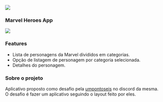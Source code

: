 ![](https://github.com/luizcjr/marvel_java/blob/master/Presentantion/marvel-comics-logo-180x180.jpg)

### Marvel Heroes App

![](https://github.com/luizcjr/marvel_java/blob/master/Presentantion/presentation.png)

### Features

- Lista de personagens da Marvel divididos em categorias.
- Opção de listagem de personagem por categoria selecionada.
- Detalhes do personagem.

### Sobre o projeto

Aplicativo proposto como desafio pela [umpontoseis](https://umpontoseis.com "umpotoseis") no discord da mesma. O desafio é fazer um aplicativo seguindo o layout feito por eles.